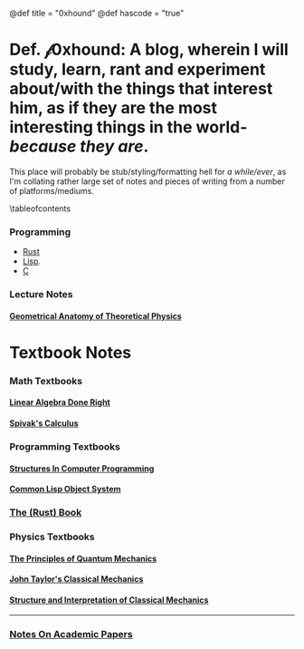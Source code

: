 @def title = "0xhound"
@def hascode = "true"
# Def. $\mathcal{f}$0xhound: A blog, wherein I will study, learn, rant and experiment about/with the things that interest him, as if they are the most interesting things in the world- _because they are_.

This place will probably be stub/styling/formatting hell for *a while/ever*, as I'm collating rather large set of notes and pieces of writing from a number of platforms/mediums.

\tableofcontents <!-- you can use \toc as well -->


### Programming 
- [Rust](/tag/rust/)
- [Lisp](/tag/lisp).
- [C](/tag/C)

### Lecture Notes

#### [Geometrical Anatomy of Theoretical Physics](/geometrical-anatomy-of-theoretical-physics/contents/)
# Textbook Notes

### Math Textbooks

#### [Linear Algebra Done Right](/textbook-notes/math-textbooks/linear-algebra-done-right/contents/)
#### [Spivak's Calculus](/textbook-notes/math-textbooks/spivak-calculus/contents/)

### Programming Textbooks
#### [Structures In Computer Programming](/textbook-notes/programming-textbooks/structures-in-computer-programming/contents/)

#### [Common Lisp Object System](/textbook-notes/programming-textbooks/clos/contents/)

### [The (Rust) Book](/textbook-notes/programming-textbooks/the-rust-book/contents/)
### Physics Textbooks
#### [The Principles of Quantum Mechanics](/textbook-notes/physics-textbooks/the-principles-of-qm/contents/)

#### [John Taylor's Classical Mechanics](/textbook-notes/physics-textbooks/john-taylor-cm/contents/)

#### [Structure and Interpretation of Classical Mechanics](/textbook-notes/physics-textbooks/structures-in-classical-mechanics/lagrangian-mechanics/)
---

### [Notes On Academic Papers](/notes-on-academic-papers/content/)

